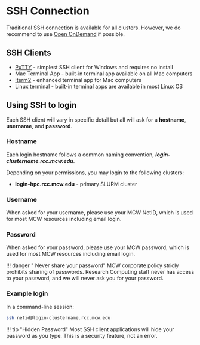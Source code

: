 # SSH Connection

Traditional SSH connection is available for all clusters. However, we do recommend to use [Open OnDemand](ondemand.md) if possible.

## SSH Clients

- [PuTTY](https://www.chiark.greenend.org.uk/~sgtatham/putty/latest.html) - simplest SSH client for Windows and requires no install
- Mac Terminal App - built-in terminal app available on all Mac computers
- [Iterm2](https://www.iterm2.com/) - enhanced terminal app for Mac computers
- Linux terminal - built-in terminal apps are available in most Linux OS

## Using SSH to login

Each SSH client will vary in specific detail but all will ask for a **hostname**, **username**, and **password**.

### Hostname

Each login hostname follows a common naming convention, ***login-clustername.rcc.mcw.edu***.

Depending on your permissions, you may login to the following clusters:

- **login-hpc.rcc.mcw.edu** - primary SLURM cluster

### Username

When asked for your username, please use your MCW NetID, which is used for most MCW resources including email login.

### Password

When asked for your password, please use your MCW password, which is used for most MCW resources including email login.

!!! danger " Never share your password"
    MCW corporate policy stricly prohibits sharing of passwords. Research Computing staff never has access to your password, and we will never ask you for your password.

### Example login

In a command-line session:

```bash
ssh netid@login-clustername.rcc.mcw.edu
```

!!! tip "Hidden Password"
    Most SSH client applications will hide your password as you type. This is a security feature, not an error.
